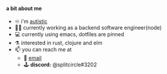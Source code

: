 #### a bit about me
- ♾ i'm [autistic](https://autisticadvocacy.org/about-asan/about-autism/)
- 🧙‍♂️ currently working as a backend software engineer(node)
- 💻 currently using emacs, dotfiles are pinned
- ⚗️ interested in rust, clojure and elm
- 📫 you can reach me at 
  * 📧 [email](mailto:chriscallanjr@me.com)
  * 🕹 **discord:** @splitcircle#3202

<!-- ![GitHub stats](https://github-readme-stats.vercel.app/api?username=splitcircle&count_private=true&show_icons=true&theme=react&include_all_commits=true)
-->
<!--
**splitcircle/splitcircle** is a ✨ _special_ ✨ repository because its `README.md` (this file) appears on your GitHub profile.

Here are some ideas to get you started:

- 🔭 I’m currently working on ...
- 🌱 I’m currently learning ...
- 👯 I’m looking to collaborate on ...
- 🤔 I’m looking for help with ...
- 💬 Ask me about ...
- 📫 How to reach me: ...
- 😄 Pronouns: ...
- ⚡ Fun fact: ...
-->
